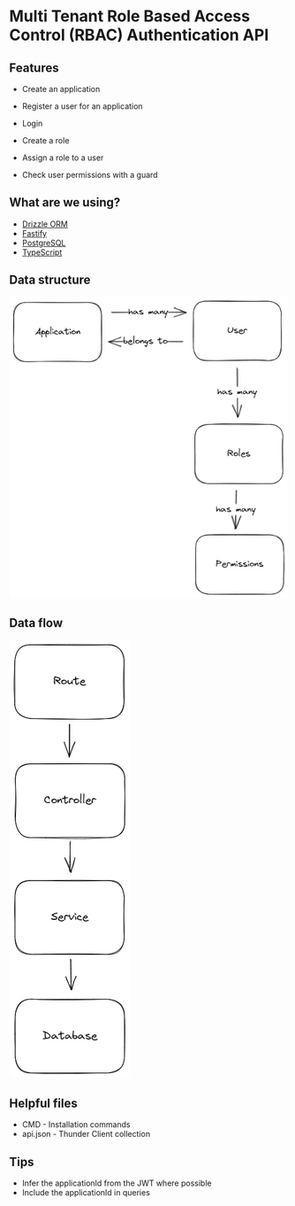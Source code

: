# Multi Tenant Role Based Access Control (RBAC) Authentication API

## Features
* Create an application
* Register a user for an application
* Login
* Create a role
* Assign a role to a user

* Check user permissions with a guard

## What are we using?
* [Drizzle ORM](https://github.com/drizzle-team/drizzle-orm)
* [Fastify](https://www.fastify.io/)
* [PostgreSQL](https://www.postgresql.org/)
* [TypeScript](https://www.typescriptlang.org/)

## Data structure
<img src ="./img/diagram.png" />

## Data flow
<img src ="./img/data-flow.png" />

## Helpful files
* CMD - Installation commands
* api.json - Thunder Client collection

## Tips
* Infer the applicationId from the JWT where possible
* Include the applicationId in queries
